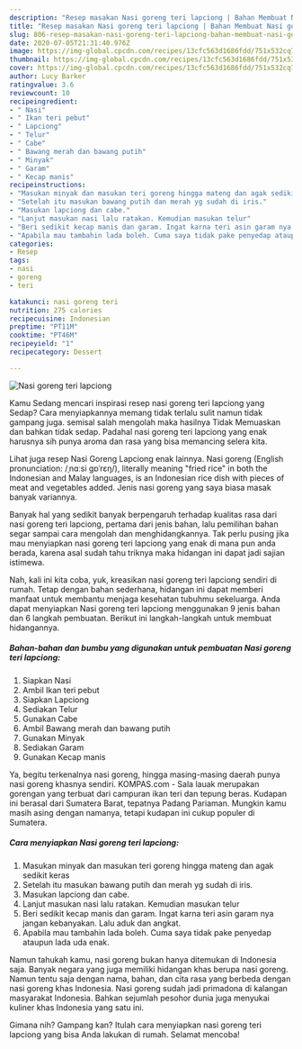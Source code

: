 ```yaml
---
description: "Resep masakan Nasi goreng teri lapciong | Bahan Membuat Nasi goreng teri lapciong Yang Menggugah Selera"
title: "Resep masakan Nasi goreng teri lapciong | Bahan Membuat Nasi goreng teri lapciong Yang Menggugah Selera"
slug: 806-resep-masakan-nasi-goreng-teri-lapciong-bahan-membuat-nasi-goreng-teri-lapciong-yang-menggugah-selera
date: 2020-07-05T21:31:40.976Z
image: https://img-global.cpcdn.com/recipes/13cfc563d1686fdd/751x532cq70/nasi-goreng-teri-lapciong-foto-resep-utama.jpg
thumbnail: https://img-global.cpcdn.com/recipes/13cfc563d1686fdd/751x532cq70/nasi-goreng-teri-lapciong-foto-resep-utama.jpg
cover: https://img-global.cpcdn.com/recipes/13cfc563d1686fdd/751x532cq70/nasi-goreng-teri-lapciong-foto-resep-utama.jpg
author: Lucy Barker
ratingvalue: 3.6
reviewcount: 10
recipeingredient:
- " Nasi"
- " Ikan teri pebut"
- " Lapciong"
- " Telur"
- " Cabe"
- " Bawang merah dan bawang putih"
- " Minyak"
- " Garam"
- " Kecap manis"
recipeinstructions:
- "Masukan minyak dan masukan teri goreng hingga mateng dan agak sedikit keras"
- "Setelah itu masukan bawang putih dan merah yg sudah di iris."
- "Masukan lapciong dan cabe."
- "Lanjut masukan nasi lalu ratakan. Kemudian masukan telur"
- "Beri sedikit kecap manis dan garam. Ingat karna teri asin garam nya jangan kebanyakan. Lalu aduk dan angkat."
- "Apabila mau tambahin lada boleh. Cuma saya tidak pake penyedap ataupun lada uda enak."
categories:
- Resep
tags:
- nasi
- goreng
- teri

katakunci: nasi goreng teri 
nutrition: 275 calories
recipecuisine: Indonesian
preptime: "PT11M"
cooktime: "PT46M"
recipeyield: "1"
recipecategory: Dessert

---
```



![Nasi goreng teri lapciong](https://img-global.cpcdn.com/recipes/13cfc563d1686fdd/751x532cq70/nasi-goreng-teri-lapciong-foto-resep-utama.jpg)

Kamu Sedang mencari inspirasi resep nasi goreng teri lapciong yang Sedap? Cara menyiapkannya memang tidak terlalu sulit namun tidak gampang juga. semisal salah mengolah maka hasilnya Tidak Memuaskan dan bahkan tidak sedap. Padahal nasi goreng teri lapciong yang enak harusnya sih punya aroma dan rasa yang bisa memancing selera kita.

Lihat juga resep Nasi Goreng Lapciong enak lainnya. Nasi goreng (English pronunciation: /ˌnɑːsi ɡɒˈrɛŋ/), literally meaning &#34;fried rice&#34; in both the Indonesian and Malay languages, is an Indonesian rice dish with pieces of meat and vegetables added. Jenis nasi goreng yang saya biasa masak banyak variannya.

Banyak hal yang sedikit banyak berpengaruh terhadap kualitas rasa dari nasi goreng teri lapciong, pertama dari jenis bahan, lalu pemilihan bahan segar sampai cara mengolah dan menghidangkannya. Tak perlu pusing jika mau menyiapkan nasi goreng teri lapciong yang enak di mana pun anda berada, karena asal sudah tahu triknya maka hidangan ini dapat jadi sajian istimewa.


Nah, kali ini kita coba, yuk, kreasikan nasi goreng teri lapciong sendiri di rumah. Tetap dengan bahan sederhana, hidangan ini dapat memberi manfaat untuk membantu menjaga kesehatan tubuhmu sekeluarga. Anda dapat menyiapkan Nasi goreng teri lapciong menggunakan 9 jenis bahan dan 6 langkah pembuatan. Berikut ini langkah-langkah untuk membuat hidangannya.

<!--inarticleads1-->

##### Bahan-bahan dan bumbu yang digunakan untuk pembuatan Nasi goreng teri lapciong:

1. Siapkan  Nasi
1. Ambil  Ikan teri pebut
1. Siapkan  Lapciong
1. Sediakan  Telur
1. Gunakan  Cabe
1. Ambil  Bawang merah dan bawang putih
1. Gunakan  Minyak
1. Sediakan  Garam
1. Gunakan  Kecap manis


Ya, begitu terkenalnya nasi goreng, hingga masing-masing daerah punya nasi goreng khasnya sendiri. KOMPAS.com - Sala lauak merupakan gorengan yang terbuat dari campuran ikan teri dan tepung beras. Kudapan ini berasal dari Sumatera Barat, tepatnya Padang Pariaman. Mungkin kamu masih asing dengan namanya, tetapi kudapan ini cukup populer di Sumatera. 

<!--inarticleads2-->

##### Cara menyiapkan Nasi goreng teri lapciong:

1. Masukan minyak dan masukan teri goreng hingga mateng dan agak sedikit keras
1. Setelah itu masukan bawang putih dan merah yg sudah di iris.
1. Masukan lapciong dan cabe.
1. Lanjut masukan nasi lalu ratakan. Kemudian masukan telur
1. Beri sedikit kecap manis dan garam. Ingat karna teri asin garam nya jangan kebanyakan. Lalu aduk dan angkat.
1. Apabila mau tambahin lada boleh. Cuma saya tidak pake penyedap ataupun lada uda enak.


Namun tahukah kamu, nasi goreng bukan hanya ditemukan di Indonesia saja. Banyak negara yang juga memiliki hidangan khas berupa nasi goreng. Namun tentu saja dengan nama, bahan, dan cita rasa yang berbeda dengan nasi goreng khas Indonesia. Nasi goreng sudah jadi primadona di kalangan masyarakat Indonesia. Bahkan sejumlah pesohor dunia juga menyukai kuliner khas Indonesia yang satu ini. 

Gimana nih? Gampang kan? Itulah cara menyiapkan nasi goreng teri lapciong yang bisa Anda lakukan di rumah. Selamat mencoba!
